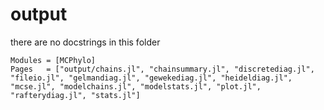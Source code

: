 # output
there are no docstrings in this folder
```@autodocs
Modules = [MCPhylo]
Pages   = ["output/chains.jl", "chainsummary.jl", "discretediag.jl", "fileio.jl", "gelmandiag.jl", "gewekediag.jl", "heideldiag.jl", "mcse.jl", "modelchains.jl", "modelstats.jl", "plot.jl", "rafterydiag.jl", "stats.jl"]
```
